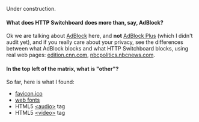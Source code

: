 Under construction.

#### What does HTTP Switchboard does more than, say, AdBlock?
Ok we are talking about [AdBlock](https://chrome.google.com/webstore/detail/adblock/gighmmpiobklfepjocnamgkkbiglidom) here, and **not** [AdBlock Plus](https://chrome.google.com/webstore/detail/adblock-plus/cfhdojbkjhnklbpkdaibdccddilifddb) (which I didn't audit yet), and if you really care about your privacy, see the differences between what AdBlock blocks and what HTTP Switchboard blocks, using real web pages: [edition.cnn.com](http://www.diffchecker.com/flic8v70), [nbcpolitics.nbcnews.com](http://www.diffchecker.com/z9byyjng).


#### In the top left of the matrix, what is "other"?
So far, here is what I found:
- [favicon.ico](http://en.wikipedia.org/wiki/Favicon)
- [web fonts](http://en.wikipedia.org/wiki/Web_fonts)
- HTML5 [&lt;audio&gt;](http://en.wikipedia.org/wiki/HTML5_Audio) tag
- HTML5 [&lt;video&gt;](http://en.wikipedia.org/wiki/HTML5_video) tag